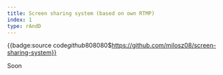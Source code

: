 ```yaml
---
title: Screen sharing system (based on own RTMP)
index: 1
type: rAndD
---
```


{{badge:source code$github$808080$https://github.com/milosz08/screen-sharing-system}}

Soon
